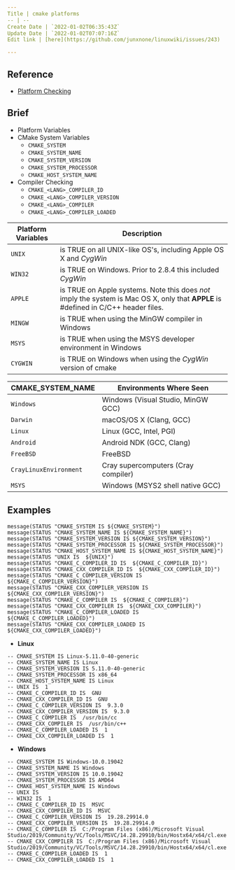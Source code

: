 ```yaml
---
Title | cmake platforms
-- | --
Create Date | `2022-01-02T06:35:43Z`
Update Date | `2022-01-02T07:07:16Z`
Edit link | [here](https://github.com/junxnone/linuxwiki/issues/243)

---
```

## Reference

- [Platform Checking](https://gitlab.kitware.com/cmake/community/-/wikis/doc/tutorials/How-To-Write-Platform-Checks#platform-checking)

## Brief
- Platform Variables
- CMake System Variables
  - `CMAKE_SYSTEM`
  - `CMAKE_SYSTEM_NAME`
  - `CMAKE_SYSTEM_VERSION`
  - `CMAKE_SYSTEM_PROCESSOR`
  - `CMAKE_HOST_SYSTEM_NAME`
- Compiler Checking
  - `CMAKE_<LANG>_COMPILER_ID`
  - `CMAKE_<LANG>_COMPILER_VERSION`
  - `CMAKE_<LANG>_COMPILER`
  - `CMAKE_<LANG>_COMPILER_LOADED`

Platform Variables | Description
-- | --
`UNIX` |  is TRUE on all UNIX-like OS's, including Apple OS X and *CygWin*
`WIN32` | is TRUE on Windows. Prior to 2.8.4 this included *CygWin*
`APPLE` | is TRUE on Apple systems. Note this does *not* imply the system is Mac OS X, only that **APPLE** is #defined in C/C++ header files.
`MINGW` | is TRUE when using the MinGW compiler in Windows
`MSYS` | is TRUE when using the MSYS developer environment in Windows
`CYGWIN` | is TRUE on Windows when using the *CygWin* version of cmake


CMAKE_SYSTEM_NAME | Environments Where Seen
-------|-------------------------
`Windows` | Windows (Visual Studio, MinGW GCC) 
`Darwin` | macOS/OS X (Clang, GCC) 
`Linux` | Linux (GCC, Intel, PGI) 
`Android` | Android NDK (GCC, Clang) 
`FreeBSD` | FreeBSD 
`CrayLinuxEnvironment` | Cray supercomputers (Cray compiler) 
`MSYS` | Windows (MSYS2 shell native GCC) 


## Examples

```
message(STATUS "CMAKE_SYSTEM IS ${CMAKE_SYSTEM}")
message(STATUS "CMAKE_SYSTEM_NAME IS ${CMAKE_SYSTEM_NAME}")
message(STATUS "CMAKE_SYSTEM_VERSION IS ${CMAKE_SYSTEM_VERSION}")
message(STATUS "CMAKE_SYSTEM_PROCESSOR IS ${CMAKE_SYSTEM_PROCESSOR}")
message(STATUS "CMAKE_HOST_SYSTEM_NAME IS ${CMAKE_HOST_SYSTEM_NAME}")
message(STATUS "UNIX IS  ${UNIX}")
message(STATUS "CMAKE_C_COMPILER_ID IS  ${CMAKE_C_COMPILER_ID}")
message(STATUS "CMAKE_CXX_COMPILER_ID IS  ${CMAKE_CXX_COMPILER_ID}")
message(STATUS "CMAKE_C_COMPILER_VERSION IS  ${CMAKE_C_COMPILER_VERSION}")
message(STATUS "CMAKE_CXX_COMPILER_VERSION IS  ${CMAKE_CXX_COMPILER_VERSION}")
message(STATUS "CMAKE_C_COMPILER IS  ${CMAKE_C_COMPILER}")
message(STATUS "CMAKE_CXX_COMPILER IS  ${CMAKE_CXX_COMPILER}")
message(STATUS "CMAKE_C_COMPILER_LOADED IS  ${CMAKE_C_COMPILER_LOADED}")
message(STATUS "CMAKE_CXX_COMPILER_LOADED IS  ${CMAKE_CXX_COMPILER_LOADED}")
```
- **Linux**
```
-- CMAKE_SYSTEM IS Linux-5.11.0-40-generic
-- CMAKE_SYSTEM_NAME IS Linux
-- CMAKE_SYSTEM_VERSION IS 5.11.0-40-generic
-- CMAKE_SYSTEM_PROCESSOR IS x86_64
-- CMAKE_HOST_SYSTEM_NAME IS Linux
-- UNIX IS  1
-- CMAKE_C_COMPILER_ID IS  GNU
-- CMAKE_CXX_COMPILER_ID IS  GNU
-- CMAKE_C_COMPILER_VERSION IS  9.3.0
-- CMAKE_CXX_COMPILER_VERSION IS  9.3.0
-- CMAKE_C_COMPILER IS  /usr/bin/cc
-- CMAKE_CXX_COMPILER IS  /usr/bin/c++
-- CMAKE_C_COMPILER_LOADED IS  1
-- CMAKE_CXX_COMPILER_LOADED IS  1
```
- **Windows**
```
-- CMAKE_SYSTEM IS Windows-10.0.19042
-- CMAKE_SYSTEM_NAME IS Windows
-- CMAKE_SYSTEM_VERSION IS 10.0.19042
-- CMAKE_SYSTEM_PROCESSOR IS AMD64
-- CMAKE_HOST_SYSTEM_NAME IS Windows
-- UNIX IS
-- WIN32 IS  1
-- CMAKE_C_COMPILER_ID IS  MSVC
-- CMAKE_CXX_COMPILER_ID IS  MSVC
-- CMAKE_C_COMPILER_VERSION IS  19.28.29914.0
-- CMAKE_CXX_COMPILER_VERSION IS  19.28.29914.0
-- CMAKE_C_COMPILER IS  C:/Program Files (x86)/Microsoft Visual Studio/2019/Community/VC/Tools/MSVC/14.28.29910/bin/Hostx64/x64/cl.exe
-- CMAKE_CXX_COMPILER IS  C:/Program Files (x86)/Microsoft Visual Studio/2019/Community/VC/Tools/MSVC/14.28.29910/bin/Hostx64/x64/cl.exe
-- CMAKE_C_COMPILER_LOADED IS  1
-- CMAKE_CXX_COMPILER_LOADED IS  1
```
